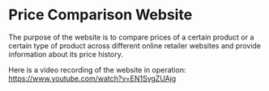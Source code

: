 # Price Comparison Website

The purpose of the website is to compare prices of a certain product or a certain type of product across different online retailer websites and provide information about its price history.

Here is a video recording of the website in operation: https://www.youtube.com/watch?v=EN1SvgZUAjg
